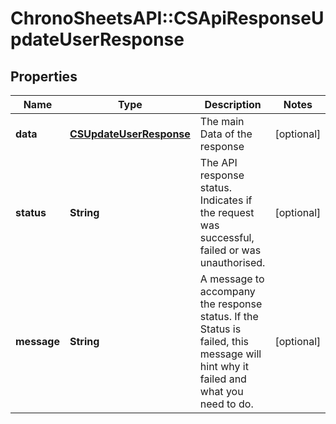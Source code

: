# ChronoSheetsAPI::CSApiResponseUpdateUserResponse

## Properties
Name | Type | Description | Notes
------------ | ------------- | ------------- | -------------
**data** | [**CSUpdateUserResponse**](CSUpdateUserResponse.md) | The main Data of the response | [optional] 
**status** | **String** | The API response status. Indicates if the request was successful, failed or was unauthorised. | [optional] 
**message** | **String** | A message to accompany the response status.  If the Status is failed, this message will hint why it failed and what you need to do. | [optional] 


